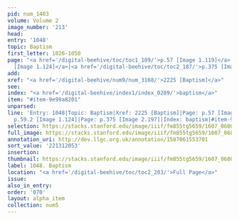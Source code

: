 ```yaml
---
pid: num_1403
volume: Volume 2
image_number: '213'
head:
entry: '1048'
topic: Baptism
first_letter: 1026-1050
page: "<a href='/digital-beehive/toc/toc1_109/'>p.57 [Image 1.119]</a>|<a href='/digital-beehive/toc/toc1_113/'>p.59.2
  [Image 1.124]</a>|<a href='/digital-beehive/toc/toc2_187/'>p.375 [Image 2.197]</a>"
add:
xref: "<a href='/digital-beehive/num9/num_3168/'>2225 [Baptism]</a>"
see:
index: "<a href='/digital-beehive/index1/index_0289/'>baptism</a>"
item: "#item-9e99a8201"
unparsed:
line: 'Entry: 1048|Topic: Baptism|Xref: 2225 [Baptism]|Page: p.57 [Image 1.119]|Page:
  p.59.2 [Image 1.124]|Page: p.375 [Image 2.197]|Index: baptism|#item-9e99a8201'
selection: https://stacks.stanford.edu/image/iiif/fm855tg5659/1607_0680/413,2053,2888,1101/full/0/default.jpg
full_image: https://stacks.stanford.edu/image/iiif/fm855tg5659/1607_0680/full/full/0/default.jpg
annotation_uri: http://dev.llgc.org.uk/annotation/1587061553701
sort_value: '221312053'
insertion:
thumbnail: https://stacks.stanford.edu/image/iiif/fm855tg5659/1607_0680/413,2053,600,180/250,/0/default.jpg
label: 1048. Baptism
location: "<a href='/digital-beehive/toc/toc2_203/'>Full Page</a>"
issue:
also_in_entry:
order: '070'
layout: alpha_item
collection: num5
---
```


